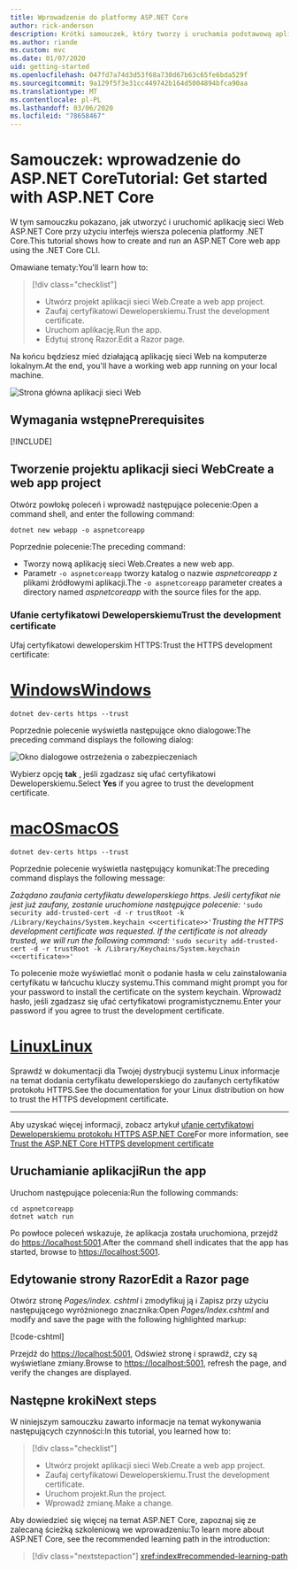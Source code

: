 ```yaml
---
title: Wprowadzenie do platformy ASP.NET Core
author: rick-anderson
description: Krótki samouczek, który tworzy i uruchamia podstawową aplikację Hello world przy użyciu ASP.NET Core.
ms.author: riande
ms.custom: mvc
ms.date: 01/07/2020
uid: getting-started
ms.openlocfilehash: 047fd7a74d3d53f68a730d67b63c65fe6bda529f
ms.sourcegitcommit: 9a129f5f3e31cc449742b164d5004894bfca90aa
ms.translationtype: MT
ms.contentlocale: pl-PL
ms.lasthandoff: 03/06/2020
ms.locfileid: "78658467"
---
```

# <a name="tutorial-get-started-with-aspnet-core"></a><span data-ttu-id="a14ad-103">Samouczek: wprowadzenie do ASP.NET Core</span><span class="sxs-lookup"><span data-stu-id="a14ad-103">Tutorial: Get started with ASP.NET Core</span></span>

<span data-ttu-id="a14ad-104">W tym samouczku pokazano, jak utworzyć i uruchomić aplikację sieci Web ASP.NET Core przy użyciu interfejs wiersza polecenia platformy .NET Core.</span><span class="sxs-lookup"><span data-stu-id="a14ad-104">This tutorial shows how to create and run an ASP.NET Core web app using the .NET Core CLI.</span></span>

<span data-ttu-id="a14ad-105">Omawiane tematy:</span><span class="sxs-lookup"><span data-stu-id="a14ad-105">You'll learn how to:</span></span>

> [!div class="checklist"]
> * <span data-ttu-id="a14ad-106">Utwórz projekt aplikacji sieci Web.</span><span class="sxs-lookup"><span data-stu-id="a14ad-106">Create a web app project.</span></span>
> * <span data-ttu-id="a14ad-107">Zaufaj certyfikatowi Deweloperskiemu.</span><span class="sxs-lookup"><span data-stu-id="a14ad-107">Trust the development certificate.</span></span>
> * <span data-ttu-id="a14ad-108">Uruchom aplikację.</span><span class="sxs-lookup"><span data-stu-id="a14ad-108">Run the app.</span></span>
> * <span data-ttu-id="a14ad-109">Edytuj stronę Razor.</span><span class="sxs-lookup"><span data-stu-id="a14ad-109">Edit a Razor page.</span></span>

<span data-ttu-id="a14ad-110">Na końcu będziesz mieć działającą aplikację sieci Web na komputerze lokalnym.</span><span class="sxs-lookup"><span data-stu-id="a14ad-110">At the end, you'll have a working web app running on your local machine.</span></span>

![Strona główna aplikacji sieci Web](_static/home-page.png)

## <a name="prerequisites"></a><span data-ttu-id="a14ad-112">Wymagania wstępne</span><span class="sxs-lookup"><span data-stu-id="a14ad-112">Prerequisites</span></span>

[!INCLUDE[](~/includes/3.1-SDK.md)]

## <a name="create-a-web-app-project"></a><span data-ttu-id="a14ad-113">Tworzenie projektu aplikacji sieci Web</span><span class="sxs-lookup"><span data-stu-id="a14ad-113">Create a web app project</span></span>

<span data-ttu-id="a14ad-114">Otwórz powłokę poleceń i wprowadź następujące polecenie:</span><span class="sxs-lookup"><span data-stu-id="a14ad-114">Open a command shell, and enter the following command:</span></span>

```dotnetcli
dotnet new webapp -o aspnetcoreapp
```

<span data-ttu-id="a14ad-115">Poprzednie polecenie:</span><span class="sxs-lookup"><span data-stu-id="a14ad-115">The preceding command:</span></span>

* <span data-ttu-id="a14ad-116">Tworzy nową aplikację sieci Web.</span><span class="sxs-lookup"><span data-stu-id="a14ad-116">Creates a new web app.</span></span>  
* <span data-ttu-id="a14ad-117">Parametr `-o aspnetcoreapp` tworzy katalog o nazwie *aspnetcoreapp* z plikami źródłowymi aplikacji.</span><span class="sxs-lookup"><span data-stu-id="a14ad-117">The `-o aspnetcoreapp` parameter creates a directory named *aspnetcoreapp* with the source files for the app.</span></span>

### <a name="trust-the-development-certificate"></a><span data-ttu-id="a14ad-118">Ufanie certyfikatowi Deweloperskiemu</span><span class="sxs-lookup"><span data-stu-id="a14ad-118">Trust the development certificate</span></span>

<span data-ttu-id="a14ad-119">Ufaj certyfikatowi deweloperskim HTTPS:</span><span class="sxs-lookup"><span data-stu-id="a14ad-119">Trust the HTTPS development certificate:</span></span>

# <a name="windows"></a>[<span data-ttu-id="a14ad-120">Windows</span><span class="sxs-lookup"><span data-stu-id="a14ad-120">Windows</span></span>](#tab/windows)

```dotnetcli
dotnet dev-certs https --trust
```

<span data-ttu-id="a14ad-121">Poprzednie polecenie wyświetla następujące okno dialogowe:</span><span class="sxs-lookup"><span data-stu-id="a14ad-121">The preceding command displays the following dialog:</span></span>

![Okno dialogowe ostrzeżenia o zabezpieczeniach](~/getting-started/_static/cert.png)

<span data-ttu-id="a14ad-123">Wybierz opcję **tak** , jeśli zgadzasz się ufać certyfikatowi Deweloperskiemu.</span><span class="sxs-lookup"><span data-stu-id="a14ad-123">Select **Yes** if you agree to trust the development certificate.</span></span>

# <a name="macos"></a>[<span data-ttu-id="a14ad-124">macOS</span><span class="sxs-lookup"><span data-stu-id="a14ad-124">macOS</span></span>](#tab/macos)

```dotnetcli
dotnet dev-certs https --trust
```

<span data-ttu-id="a14ad-125">Poprzednie polecenie wyświetla następujący komunikat:</span><span class="sxs-lookup"><span data-stu-id="a14ad-125">The preceding command displays the following message:</span></span>

<span data-ttu-id="a14ad-126">*Zażądano zaufania certyfikatu deweloperskiego https. Jeśli certyfikat nie jest już zaufany, zostanie uruchomione następujące polecenie:* `'sudo security add-trusted-cert -d -r trustRoot -k /Library/Keychains/System.keychain <<certificate>>'`</span><span class="sxs-lookup"><span data-stu-id="a14ad-126">*Trusting the HTTPS development certificate was requested. If the certificate is not already trusted, we will run the following command:* `'sudo security add-trusted-cert -d -r trustRoot -k /Library/Keychains/System.keychain <<certificate>>'`</span></span>

<span data-ttu-id="a14ad-127">To polecenie może wyświetlać monit o podanie hasła w celu zainstalowania certyfikatu w łańcuchu kluczy systemu.</span><span class="sxs-lookup"><span data-stu-id="a14ad-127">This command might prompt you for your password to install the certificate on the system keychain.</span></span> <span data-ttu-id="a14ad-128">Wprowadź hasło, jeśli zgadzasz się ufać certyfikatowi programistycznemu.</span><span class="sxs-lookup"><span data-stu-id="a14ad-128">Enter your password if you agree to trust the development certificate.</span></span>

# <a name="linux"></a>[<span data-ttu-id="a14ad-129">Linux</span><span class="sxs-lookup"><span data-stu-id="a14ad-129">Linux</span></span>](#tab/linux)

<span data-ttu-id="a14ad-130">Sprawdź w dokumentacji dla Twojej dystrybucji systemu Linux informacje na temat dodania certyfikatu deweloperskiego do zaufanych certyfikatów protokołu HTTPS.</span><span class="sxs-lookup"><span data-stu-id="a14ad-130">See the documentation for your Linux distribution on how to trust the HTTPS development certificate.</span></span>

---

<span data-ttu-id="a14ad-131">Aby uzyskać więcej informacji, zobacz artykuł [ufanie certyfikatowi Deweloperskiemu protokołu HTTPS ASP.NET Core](xref:security/enforcing-ssl#trust-the-aspnet-core-https-development-certificate-on-windows-and-macos)</span><span class="sxs-lookup"><span data-stu-id="a14ad-131">For more information, see [Trust the ASP.NET Core HTTPS development certificate](xref:security/enforcing-ssl#trust-the-aspnet-core-https-development-certificate-on-windows-and-macos)</span></span>

## <a name="run-the-app"></a><span data-ttu-id="a14ad-132">Uruchamianie aplikacji</span><span class="sxs-lookup"><span data-stu-id="a14ad-132">Run the app</span></span>

<span data-ttu-id="a14ad-133">Uruchom następujące polecenia:</span><span class="sxs-lookup"><span data-stu-id="a14ad-133">Run the following commands:</span></span>

```dotnetcli
cd aspnetcoreapp
dotnet watch run
```

<span data-ttu-id="a14ad-134">Po powłoce poleceń wskazuje, że aplikacja została uruchomiona, przejdź do [https://localhost:5001](https://localhost:5001).</span><span class="sxs-lookup"><span data-stu-id="a14ad-134">After the command shell indicates that the app has started, browse to [https://localhost:5001](https://localhost:5001).</span></span>

## <a name="edit-a-razor-page"></a><span data-ttu-id="a14ad-135">Edytowanie strony Razor</span><span class="sxs-lookup"><span data-stu-id="a14ad-135">Edit a Razor page</span></span>

<span data-ttu-id="a14ad-136">Otwórz stronę *Pages/index. cshtml* i zmodyfikuj ją i Zapisz przy użyciu następującego wyróżnionego znacznika:</span><span class="sxs-lookup"><span data-stu-id="a14ad-136">Open *Pages/Index.cshtml* and modify and save the page with the following highlighted markup:</span></span>

[!code-cshtml[](sample/index.cshtml?highlight=9)]

<span data-ttu-id="a14ad-137">Przejdź do [https://localhost:5001](https://localhost:5001), Odśwież stronę i sprawdź, czy są wyświetlane zmiany.</span><span class="sxs-lookup"><span data-stu-id="a14ad-137">Browse to [https://localhost:5001](https://localhost:5001), refresh the page, and verify the changes are displayed.</span></span>

## <a name="next-steps"></a><span data-ttu-id="a14ad-138">Następne kroki</span><span class="sxs-lookup"><span data-stu-id="a14ad-138">Next steps</span></span>

<span data-ttu-id="a14ad-139">W niniejszym samouczku zawarto informacje na temat wykonywania następujących czynności:</span><span class="sxs-lookup"><span data-stu-id="a14ad-139">In this tutorial, you learned how to:</span></span>

> [!div class="checklist"]
> * <span data-ttu-id="a14ad-140">Utwórz projekt aplikacji sieci Web.</span><span class="sxs-lookup"><span data-stu-id="a14ad-140">Create a web app project.</span></span>
> * <span data-ttu-id="a14ad-141">Zaufaj certyfikatowi Deweloperskiemu.</span><span class="sxs-lookup"><span data-stu-id="a14ad-141">Trust the development certificate.</span></span>
> * <span data-ttu-id="a14ad-142">Uruchom projekt.</span><span class="sxs-lookup"><span data-stu-id="a14ad-142">Run the project.</span></span>
> * <span data-ttu-id="a14ad-143">Wprowadź zmianę.</span><span class="sxs-lookup"><span data-stu-id="a14ad-143">Make a change.</span></span>

<span data-ttu-id="a14ad-144">Aby dowiedzieć się więcej na temat ASP.NET Core, zapoznaj się ze zalecaną ścieżką szkoleniową we wprowadzeniu:</span><span class="sxs-lookup"><span data-stu-id="a14ad-144">To learn more about ASP.NET Core, see the recommended learning path in the introduction:</span></span>

> [!div class="nextstepaction"]
> <xref:index#recommended-learning-path>
